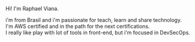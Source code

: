 Hi! I'm Raphael Viana.

i'm from Brasil and i'm passionate for teach, learn and share technology.<br>
I'm AWS certified and in the path for the next certifications.<br>
I really like play with lot of tools in front-end, but i'm focused in DevSecOps.
